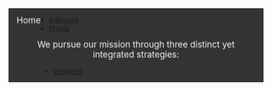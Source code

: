 <div class="topnav" style="background-color: #333;overflow: hidden;">
  <a class="active" href="/index.html" style="float: left;color: #f2f2f2;text-align: center;padding: 14px 16px;text-decoration: none;font-size: 17px;">Home</a>
  <a href="/advisory.html" style="float: left;color: #f2f2f2;text-align: center;padding: 14px 16px;text-decoration: none;font-size: 17px;>Advisory</a>
  <a href="/praxis.html" style="float: left;color: #f2f2f2;text-align: center;padding: 14px 16px;text-decoration: none;font-size: 17px;>Praxis</a>
  <a href="/ventures.html" style="float: left;color: #f2f2f2;text-align: center;padding: 14px 16px;text-decoration: none;font-size: 17px;>Ventures</a>
</div>

# We pursue our mission through three distinct yet integrated strategies:
* [Advisory](/advisory.md)
* [Praxis](/praxis.md)
* [Ventures](/ventures.md)
